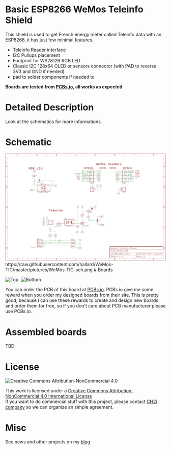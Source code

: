 # Basic ESP8266 WeMos Teleinfo Shield

This shield is used to get French energy meter called Teleinfo data with an ESP8266, it has just few minimal features.
- Teleinfo Reader interface
- I2C Pullups placement
- Footprint for WS2812B RGB LED
- Classic I2C 128x64 OLED or sensors connector (with PAD to reverse 3V3 and GND if needed)
- pad to solder components if needed to

**Boards are tested from [PCBs.io][4], all works as expected**

# Detailed Description

Look at the schematics for more informations.

# Schematic  

<img src="https://github.com/hallard/WeMos-TIC/raw/master/pictures/WeMos-TIC-sch.png">
https://raw.githubusercontent.com/hallard/WeMos-TIC/master/pictures/WeMos-TIC-sch.png
# Boards  

<img src="https://https://github.com/hallard/WeMos-TIC/raw/master/pictures/WeMos-TIC-top.png" alt="Top" width="40%" height="40%">&nbsp;
<img src="https://https://github.com/hallard/WeMos-TIC/raw/master/pictures/WeMos-TIC--bot.png" alt="Bottom" width="40%" height="40%">

You can order the PCB of this board at [PCBs.io][4]. PCBs.io give me some reward when you order my designed boards from their site. This is pretty good, because I can use these rewards to create and design new boards and order them for free, so if you don't care about PCB manufacturer please use PCBs.io.

# Assembled boards

TBD

# License

<img alt="Creative Commons Attribution-NonCommercial 4.0" src="https://i.creativecommons.org/l/by-nc/4.0/88x31.png">   

This work is licensed under a [Creative Commons Attribution-NonCommercial 4.0 International License](http://creativecommons.org/licenses/by-nc/4.0/)    
If you want to do commercial stuff with this project, please contact [CH2i company](https://ch2i.eu/en#support) so we can organize an simple agreement.

# Misc

See news and other projects on my [blog][2] 
 
[1]: http://www.wemos.cc/wiki/doku.php?id=en:d1_mini
[2]: https://hallard.me
[4]: https://PCBs.io/share/8gb6y

